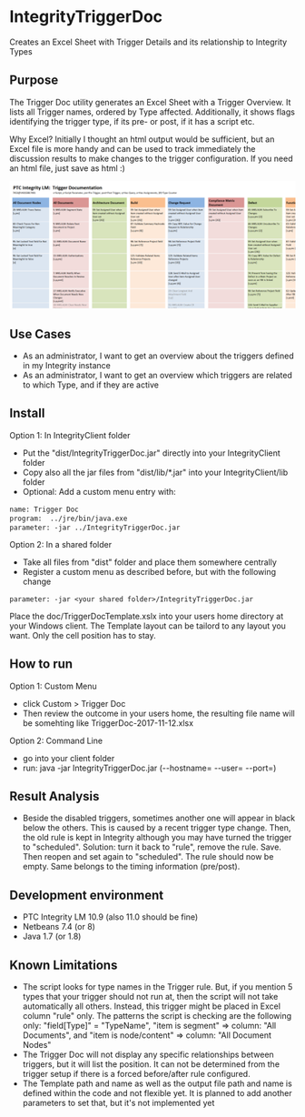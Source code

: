 # IntegrityTriggerDoc
Creates an Excel Sheet with Trigger Details and its relationship to Integrity Types

## Purpose
The Trigger Doc utility generates an Excel Sheet with a Trigger Overview. It lists all Trigger names, ordered by Type affected. Additionally, it shows flags identifying the trigger type, if its pre- or post, if it has a script etc.

Why Excel? Initially I thought an html output would be sufficient, but an Excel file is more handy and can be used to track immediately the discussion results to make changes to the trigger configuration. If you need an html file, just save as html :) 

![TriggerDoc](doc/TriggerDoc.PNG)

## Use Cases
- As an administrator, I want to get an overview about the triggers defined in my Integrity instance
- As an administrator, I want to get an overview which triggers are related to which Type, and if they are active

## Install
Option 1: In IntegrityClient folder
- Put the "dist/IntegrityTriggerDoc.jar" directly into your IntegrityClient folder
- Copy also all the jar files from "dist/lib/*.jar" into your IntegrityClient/lib folder
- Optional: Add a custom menu entry with:
```
name: Trigger Doc
program:  ../jre/bin/java.exe
parameter: -jar ../IntegrityTriggerDoc.jar
```

Option 2: In a shared folder
- Take all files from "dist" folder and place them somewhere centrally
- Register a custom menu as described before, but with the following change
```
parameter: -jar <your shared folder>/IntegrityTriggerDoc.jar
```

Place the doc/TriggerDocTemplate.xslx into your users home directory at your Windows client.
The Template layout can be tailord to any layout you want. Only the cell position has to stay. 

## How to run
Option 1: Custom Menu
- click Custom > Trigger Doc
- Then review the outcome in your users home, the resulting file name will be somehting like TriggerDoc-2017-11-12.xlsx

Option 2: Command Line
- go into your client folder
- run:  java -jar IntegrityTriggerDoc.jar  (--hostname= --user= --port=)

## Result Analysis 
- Beside the disabled triggers, sometimes another one will appear in black below the others. This is caused by a recent trigger type change. Then, the old rule is kept in Integrity although you may have turned the trigger to "scheduled". Solution: turn it back to "rule", remove the rule. Save. Then reopen and set again to "scheduled". The rule should now be empty. Same belongs to the timing information (pre/post).  

##  Development environment
- PTC Integrity LM 10.9 (also 11.0 should be fine)
- Netbeans 7.4 (or 8)
- Java 1.7 (or 1.8)

## Known Limitations
- The script looks for type names in the Trigger rule. But, if you mention 5 types that your trigger should not run at, then the script will not take automatically all others. Instead, this trigger might be placed in Excel column "rule" only. The patterns the script is checking are the following only: "field\[Type\]" = "TypeName", "item is segment" => column: "All Documents", and "item is node/content" => column: "All Document Nodes"
- The Trigger Doc will not display any specific relationships between triggers, but it will list the position. It can not be determined from the trigger setup if there is a forced before/after rule configured.
- The Template path and name as well as the output file path and name is defined within the code and not flexible yet. It is planned to add another parameters to set that, but it's not implemented yet 
